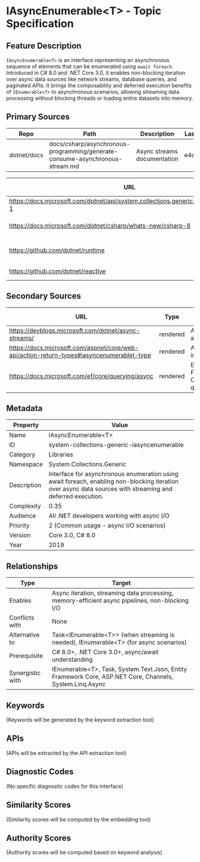 # IAsyncEnumerable&lt;T&gt; - Topic Specification

## Feature Description

`IAsyncEnumerable<T>` is an interface representing an asynchronous sequence of elements that can be enumerated using `await foreach`. Introduced in C# 8.0 and .NET Core 3.0, it enables non-blocking iteration over async data sources like network streams, database queries, and paginated APIs. It brings the composability and deferred execution benefits of `IEnumerable<T>` to asynchronous scenarios, allowing streaming data processing without blocking threads or loading entire datasets into memory.

## Primary Sources

| Repo | Path | Description | Last Verified |
| --- | --- | --- | --- |
| dotnet/docs | docs/csharp/asynchronous-programming/generate-consume-asynchronous-stream.md | Async streams documentation | e4d5897c11 |

| URL | Type | Description | Last Verified |
| --- | --- | --- | --- |
| https://docs.microsoft.com/dotnet/api/system.collections.generic.iasyncenumerable-1 | rendered | IAsyncEnumerable<T> API documentation | 2025-10-14 |
| https://docs.microsoft.com/dotnet/csharp/whats-new/csharp-8 | rendered | C# 8.0 features including async streams | 2025-10-14 |
| https://github.com/dotnet/runtime | rendered | Runtime repository (interface implementation) | 2025-10-14 |
| https://github.com/dotnet/reactive | rendered | System.Linq.Async repository | 2025-10-14 |

## Secondary Sources

| URL | Type | Description | Last Verified |
| --- | --- | --- | --- |
| https://devblogs.microsoft.com/dotnet/async-streams/ | rendered | Async streams announcement | 2025-10-14 |
| https://docs.microsoft.com/aspnet/core/web-api/action-return-types#iasyncenumerablet-type | rendered | ASP.NET Core integration | 2025-10-14 |
| https://docs.microsoft.com/ef/core/querying/async | rendered | Entity Framework Core async queries | 2025-10-14 |

## Metadata

| Property | Value |
| --- | --- |
| Name | IAsyncEnumerable&lt;T&gt; |
| ID | system-collections-generic-iasyncenumerable |
| Category | Libraries |
| Namespace | System.Collections.Generic |
| Description | Interface for asynchronous enumeration using await foreach, enabling non-blocking iteration over async data sources with streaming and deferred execution. |
| Complexity | 0.35 |
| Audience | All .NET developers working with async I/O |
| Priority | 2 (Common usage - async I/O scenarios) |
| Version | Core 3.0, C# 8.0 |
| Year | 2019 |

## Relationships

| Type | Target |
| --- | --- |
| Enables | Async iteration, streaming data processing, memory-efficient async pipelines, non-blocking I/O |
| Conflicts with | None |
| Alternative to | Task&lt;IEnumerable&lt;T&gt;&gt; (when streaming is needed), IEnumerable&lt;T&gt; (for async scenarios) |
| Prerequisite | C# 8.0+, .NET Core 3.0+, async/await understanding |
| Synergistic with | IEnumerable&lt;T&gt;, Task, System.Text.Json, Entity Framework Core, ASP.NET Core, Channels, System.Linq.Async |

## Keywords

(Keywords will be generated by the keyword extraction tool)

## APIs

(APIs will be extracted by the API extraction tool)

## Diagnostic Codes

(No specific diagnostic codes for this interface)

## Similarity Scores

(Similarity scores will be computed by the embedding tool)

## Authority Scores

(Authority scores will be computed based on keyword analysis)
